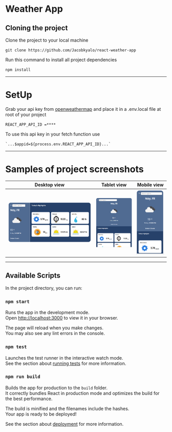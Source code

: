 # Weather App

## Cloning the project

Clone the project to your local machine

```
git clone https://github.com/Jacobkyalo/react-weather-app
```

Run this command to install all project dependencies

```
npm install
```

---

# SetUp

Grab your api key from [openweathermap](https://openweathermap.org/api) and place it in a .env.local file at root of your project

```
REACT_APP_API_ID =****
```

To use this api key in your fetch function use

```
`...$appid=${process.env.REACT_APP_API_ID}...`
```

---

# Samples of project screenshots

| **Desktop view**                                      | **Tablet view**                                     | **Mobile view**                                     |
| ----------------------------------------------------- | --------------------------------------------------- | --------------------------------------------------- |
| ![Desktop view](./src/assets/images/desktop-view.png) | ![Tablet view](./src/assets/images/tablet-view.png) | ![Mobile view](./src/assets/images/mobile-view.png) |

---

## Available Scripts

In the project directory, you can run:

### `npm start`

Runs the app in the development mode.\
Open [http://localhost:3000](http://localhost:3000) to view it in your browser.

The page will reload when you make changes.\
You may also see any lint errors in the console.

### `npm test`

Launches the test runner in the interactive watch mode.\
See the section about [running tests](https://facebook.github.io/create-react-app/docs/running-tests) for more information.

### `npm run build`

Builds the app for production to the `build` folder.\
It correctly bundles React in production mode and optimizes the build for the best performance.

The build is minified and the filenames include the hashes.\
Your app is ready to be deployed!

See the section about [deployment](https://facebook.github.io/create-react-app/docs/deployment) for more information.

